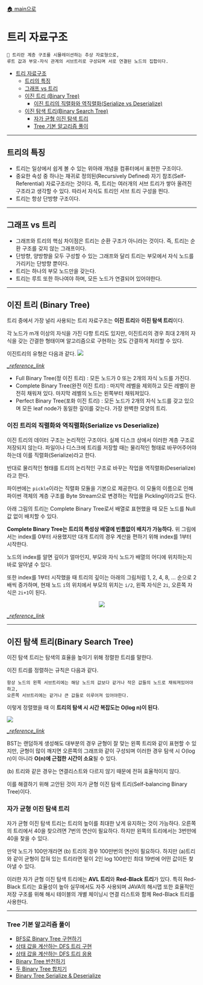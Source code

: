 [🏠 main으로](../../README.md)

# 트리 자료구조

```
🌲 트리란 계층 구조를 시뮬레이션하는 추상 자료형으로, 
루트 값과 부모-자식 관계의 서브트리로 구성되며 서로 연결된 노드의 집합이다.
```

- [트리 자료구조](#트리-자료구조)
  - [트리의 특징](#트리의-특징)
  - [그래프 vs 트리](#그래프-vs-트리)
  - [이진 트리 (Binary Tree)](#이진-트리-binary-tree)
    - [이진 트리의 직렬화와 역직렬화(Serialize vs Deserialize)](#이진-트리의-직렬화와-역직렬화serialize-vs-deserialize)
  - [이진 탐색 트리(Binary Search Tree)](#이진-탐색-트리binary-search-tree)
    - [자가 균형 이진 탐색 트리](#자가-균형-이진-탐색-트리)
    - [Tree 기본 알고리즘 풀이](#tree-기본-알고리즘-풀이)

---

## 트리의 특징

* 트리는 일상에서 쉽게 볼 수 있는 위아래 개념을 컴퓨터에서 표현한 구조이다.
* 중요한 속성 중 하나는 재귀로 정의된(Recursively Defined) 자기 참조(Self-Referential) 자료구조라는 것이다.
    즉, 트리는 여러개의 서브 트리가 쌓아 올려진 구조라고 생각할 수 있다.
    따라서 자식도 트리인 서브 트리 구성을 띈다.
* 트리는 항상 단방향 구조이다.

---

## 그래프 vs 트리
* 그래프와 트리의 핵심 차이점은 트리는 순환 구조가 아니라는 것이다.
    즉, 트리는 순환 구조를 갖지 않는 그래프이다. 
* 단방향, 양방향을 모두 구성할 수 있는 그래프와 달리 트리는 부모에서 자식 노드를 가리키는 단방향 뿐이다.
* 트리는 하나의 부모 노드만을 갖는다.
* 트리는 루트 또한 하나여야 하며, 모든 노드가 연결되어 있어야한다.


---


## 이진 트리 (Binary Tree)

트리 중에서 가장 널리 사용되는 트리 자료구조는 **이진 트리**와 **이진 탐색 트리**이다.

각 노드가 m개 이상의 자식을 가진 다항 트리도 있지만, 이진트리의 경우 최대 2개의 자식을 
갖는 간결한 형태이며 알고리즘으로 구현하는 것도 간결하게 처리할 수 있다.

이진트리의 유형은 다음과 같다.
![](https://miro.medium.com/max/16000/1*CMGFtehu01ZEBgzHG71sMg.png)

[*_reference_link*](https://towardsdatascience.com/5-types-of-binary-tree-with-cool-illustrations-9b335c430254)

* Full Binary Tree(정 이진 트리) : 모든 노드가 0 또는 2개의 자식 노드를 가진다.
* Complete Binary Tree(완전 이진 트리) : 마지막 레벨을 제외하고 모든 레벨이 완전히 채워져 있다. 마지막 레벨의 노드는 왼쪽부터 채워져있다.
* Perfect Binary Tree(포화 이진 트리) : 모든 노드가 2개의 자식 노드를 갖고 있으며 모든 leaf node가 동일한 깊이를 갖는다. 가장 완벽한 모양의 트리.

### 이진 트리의 직렬화와 역직렬화(Serialize vs Deserialize)

이진 트리의 데이터 구조는 논리적인 구조이다. 실제 디스크 상에서 이러한 계층 구조로 저장되지 않는다. 
파일이나 디스크에 트리를 저장할 때는 물리적인 형태로 바꾸어주어야 하는데 이를 직렬화(Serialize)라고 한다.

반대로 물리적인 형태를 트리의 논리적인 구조로 바꾸는 작업을 역직렬화(Deserialize)라고 한다.

파이썬에는 `pickle`이라는 직렬화 모듈을 기본으로 제공한다. 이 모듈의 이름으로 인해 파이썬 객체의 계층 구조를 Byte Stream으로 변경하는 작업을 Pickling이라고도 한다.

아래 그림의 트리는 Complete Binary Tree로서 배열로 표현했을 때 모든 노드를 Null 값 없이 배치할 수 있다. 

**Complete Binary Tree는 트리의 특성상 배열에 빈틈없이 배치가 가능하다.** 위 그림에서는 index를 0부터 사용했지만 대개 트리의 경우 계산을 편하기 위해 index를 1부터 시작한다.


노드의 index를 알면 깊이가 얼마인지, 부모와 자식 노드가 배열의 어디에 위치하는지 바로 알아낼 수 있다. 

또한 index를 1부터 시작했을 때 트리의 깊이는 아래의 그림처럼 1, 2, 4, 8, ... 순으로 2배씩 증가하며, 현재 노드 `i`의 위치에서 부모의 위치는 `i/2`, 왼쪽 자식은 `2i`, 오른쪽 자식은 `2i+1`이 된다.

<center><img src="https://lh4.ggpht.com/-u2Lb-zvWCFE/ULBxmsa1mbI/AAAAAAAACFk/ZOAvwzAsJaU/clip_image001%25255B4%25255D_thumb%25255B1%25255D.gif?imgmax=800"/></center>

[*_reference_link*](https://www.google.com/url?sa=i&url=http%3A%2F%2Fagikarasugi2021ds.blogspot.com%2F2018%2F03%2Fpertemuan-5-tree-and-binary-tree-binary.html&psig=AOvVaw19Dt2bSsJpbT0JVo8OrliD&ust=1635078843741000&source=images&cd=vfe&ved=0CAsQjRxqFwoTCKibqNTF4PMCFQAAAAAdAAAAABAf)

---

## 이진 탐색 트리(Binary Search Tree)

이진 탐색 트리는 탐색의 효율을 높이기 위해 정렬한 트리를 말한다.

이진 트리를 정렬하는 규칙은 다음과 같다.

```
항상 노드의 왼쪽 서브트리에는 해당 노드의 값보다 같거나 작은 값들의 노드로 채워져있어야하고, 
오른쪽 서브트리에는 같거나 큰 값들로 이루어져 있어야한다.
```

이렇게 정렬했을 때 이 **트리의 탐색 시 시간 복잡도는 O(log n)이 된다.**


![](https://www.ida.liu.se/opendsa/Books/TDDC76F20/html/_images/BSTShape2.png)

[*_reference_link*](https://www.ida.liu.se/opendsa/Books/TDDC76F20/html/BST.html)

BST는 랜덤하게 생성해도 대부분의 경우 균형이 잘 맞는 왼쪽 트리와 같이 표현할 수 있지만,
균형이 많이 깨지면 오른쪽의 그래프와 같이 구성되며 이러한 경우 탐색 시 O(log n)이 아니라 **O(n)에 근접한 시간이 소요**될 수 있다.

(b) 트리와 같은 경우는 연결리스트와 다르지 않기 때문에 전혀 효율적이지 않다.

이를 해결하기 위해 고안된 것이 자가 균형 이진 탐색 트리(Self-balancing Binary Tree)이다.

### 자가 균형 이진 탐색 트리

자가 균형 이진 탐색 트리는 트리의 높이를 최대한 낮게 유지하는 것이 가능하다. 
오른쪽의 트리에서 40을 찾으려면 7번의 연산이 필요하다. 하지만 왼쪽의 트리에서는 3번만에 40을 찾을 수 있다.

만약 노드가 100만개라면 (b) 트리의 경우 100만번의 연산이 필요하다. 하지만 (a)트리와 같이 균형이 잡혀 있는 트리라면 밑이 2인 log 100만인 최대 19번에 어떤 값이든 찾아낼 수 있다.

이러한 자가 균형 이진 탐색 트리에는 **AVL 트리**와 **Red-Black 트리**가 있다.
특히 Red-Black 트리는 효율성이 높아 실무에서도 자주 사용되며 JAVA의 해시맵 또한 효율적인 저장 구조를 위해 해시 테이블의 개별 체이닝시 연결 리스트와 함께 Red-Black 트리를 사용한다.

---

### Tree 기본 알고리즘 풀이
* [BFS로 Binary Tree 구현하기](./Tree_이진_트리의_최대_깊이.py)
* [상태 값을 계산하는 DFS 트리 구현](./Tree_이진_트리의_직경.py)
* [상태 값을 계산하는 DFS 트리 응용](./Tree_가장_긴_동일값_경로.py)
* [Binary Tree 반전하기](./Tree_이진_트리_반전하기.py)
* [두 Binary Tree 합치기](./Tree_두_이진_트리_병합.py)
* [Binary Tree Serialize & Deserialize](./Tree_이진_트리_직렬화_역직렬화.py)
